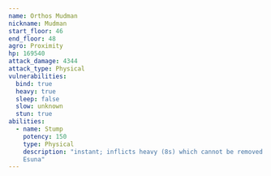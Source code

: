 ```yaml
---
name: Orthos Mudman
nickname: Mudman
start_floor: 46
end_floor: 48
agro: Proximity
hp: 169540
attack_damage: 4344
attack_type: Physical
vulnerabilities:
  bind: true
  heavy: true
  sleep: false
  slow: unknown
  stun: true
abilities:
  - name: Stump
    potency: 150
    type: Physical
    description: "instant; inflicts heavy (8s) which cannot be removed with
    Esuna"
---
```

